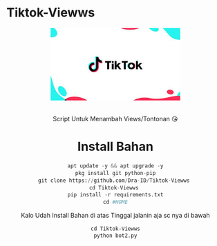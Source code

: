 # Tiktok-Viewws
<div align="center">
  <img src="Data/images.png">
  <br>
  <br>
  
Script Untuk Menambah Views/Tontonan 😘

# Install Bahan
```python
apt update -y && apt upgrade -y
pkg install git python-pip
git clone https://github.com/Dra-ID/Tiktok-Viewws 
cd Tiktok-Viewws 
pip install -r requirements.txt
cd #HOME
```
Kalo Udah Install Bahan di atas Tinggal jalanin aja sc nya di bawah
```
cd Tiktok-Viewws
python bot2.py
